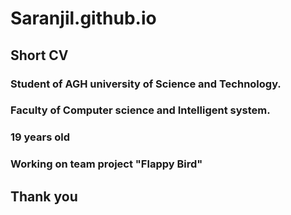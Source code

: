 # Saranjil.github.io

## Short CV

### Student of AGH university of Science and Technology. 
### Faculty of Computer science and Intelligent system.
### 19 years old
### Working on team project "Flappy Bird"

## Thank you
